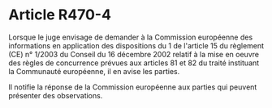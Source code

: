 # Article R470-4

Lorsque le juge envisage de demander à la Commission européenne des informations en application des dispositions du 1 de l'article 15 du règlement (CE) n° 1/2003 du Conseil du 16 décembre 2002 relatif à la mise en oeuvre des règles de concurrence prévues aux articles 81 et 82 du traité instituant la Communauté européenne, il en avise les parties.

Il notifie la réponse de la Commission européenne aux parties qui peuvent présenter des observations.
